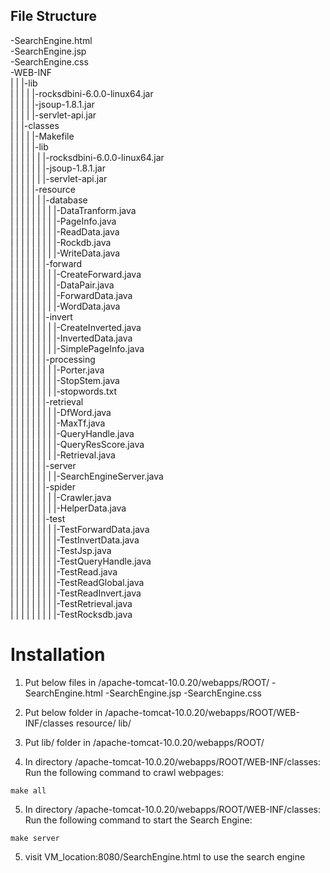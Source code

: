 ## File Structure

-SearchEngine.html <br/>
-SearchEngine.jsp <br/>
-SearchEngine.css <br/>
-WEB-INF <br/>
| | |-lib <br/>
| | | | |-rocksdbini-6.0.0-linux64.jar <br/>
| | | | |-jsoup-1.8.1.jar <br/>
| | | | |-servlet-api.jar <br/>
| | |-classes <br/>
| | | | |-Makefile <br/>
| | | | |-lib <br/>
| | | | | | |-rocksdbini-6.0.0-linux64.jar <br/>
| | | | | | |-jsoup-1.8.1.jar <br/>
| | | | | | |-servlet-api.jar <br/>
| | | | |-resource <br/>
| | | | | | |-database <br/>
| | | | | | | | |-DataTranform.java <br/>
| | | | | | | | |-PageInfo.java <br/>
| | | | | | | | |-ReadData.java <br/>
| | | | | | | | |-Rockdb.java <br/>
| | | | | | | | |-WriteData.java <br/>
| | | | | | |-forward <br/>
| | | | | | | | |-CreateForward.java <br/>
| | | | | | | | |-DataPair.java <br/>
| | | | | | | | |-ForwardData.java <br/>
| | | | | | | | |-WordData.java <br/>
| | | | | | |-invert <br/>
| | | | | | | | |-CreateInverted.java <br/>
| | | | | | | | |-InvertedData.java <br/>
| | | | | | | | |-SimplePageInfo.java <br/>
| | | | | | |-processing <br/>
| | | | | | | | |-Porter.java <br/>
| | | | | | | | |-StopStem.java <br/>
| | | | | | | | |-stopwords.txt <br/>
| | | | | | |-retrieval <br/>
| | | | | | | | |-DfWord.java <br/>
| | | | | | | | |-MaxTf.java <br/>
| | | | | | | | |-QueryHandle.java <br/>
| | | | | | | | |-QueryResScore.java <br/>
| | | | | | | | |-Retrieval.java <br/>
| | | | | | |-server <br/>
| | | | | | | | |-SearchEngineServer.java <br/>
| | | | | | |-spider <br/>
| | | | | | | | |-Crawler.java <br/>
| | | | | | | | |-HelperData.java <br/>
| | | | | | |-test <br/>
| | | | | | | | |-TestForwardData.java <br/>
| | | | | | | | |-TestInvertData.java <br/>
| | | | | | | | |-TestJsp.java <br/>
| | | | | | | | |-TestQueryHandle.java <br/>
| | | | | | | | |-TestRead.java <br/>
| | | | | | | | |-TestReadGlobal.java <br/>
| | | | | | | | |-TestReadInvert.java <br/>
| | | | | | | | |-TestRetrieval.java <br/>
| | | | | | | | |-TestRocksdb.java <br/>

# Installation

1. Put below files in /apache-tomcat-10.0.20/webapps/ROOT/
   -SearchEngine.html
   -SearchEngine.jsp
   -SearchEngine.css
2. Put below folder in /apache-tomcat-10.0.20/webapps/ROOT/WEB-INF/classes
   resource/
   lib/
3. Put lib/ folder in /apache-tomcat-10.0.20/webapps/ROOT/

4. In directory /apache-tomcat-10.0.20/webapps/ROOT/WEB-INF/classes:  
   Run the following command to crawl webpages:

```
make all
```

5. In directory /apache-tomcat-10.0.20/webapps/ROOT/WEB-INF/classes:  
   Run the following command to start the Search Engine:

```
make server
```

5. visit VM_location:8080/SearchEngine.html to use the search engine
